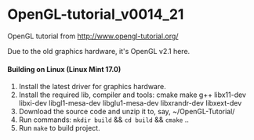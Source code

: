 # OpenGL-tutorial_v0014_21
OpenGL tutorial from http://www.opengl-tutorial.org/

Due to the old graphics hardware, it's OpenGL v2.1 here.


#### Building on Linux (Linux Mint 17.0)

1. Install the latest driver for graphics hardware.
2. Install the required lib, compiler and tools: cmake make g++ libx11-dev libxi-dev libgl1-mesa-dev libglu1-mesa-dev libxrandr-dev libxext-dev
3. Download the source code and unzip it to, say, ~/OpenGL-Tutorial/
4. Run commands: `mkdir build` && `cd build` && `cmake` ..
5. Run `make` to build project.
